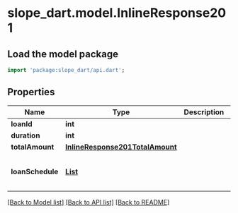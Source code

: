 # slope_dart.model.InlineResponse201

## Load the model package
```dart
import 'package:slope_dart/api.dart';
```

## Properties
Name | Type | Description | Notes
------------ | ------------- | ------------- | -------------
**loanId** | **int** |  | [optional] 
**duration** | **int** |  | [optional] 
**totalAmount** | [**InlineResponse201TotalAmount**](InlineResponse201TotalAmount.md) |  | [optional] 
**loanSchedule** | [**List<InlineResponse201LoanSchedule>**](InlineResponse201LoanSchedule.md) |  | [optional] [default to const []]

[[Back to Model list]](../README.md#documentation-for-models) [[Back to API list]](../README.md#documentation-for-api-endpoints) [[Back to README]](../README.md)



